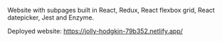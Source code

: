 Website with subpages built in React, Redux, React flexbox grid, React datepicker, Jest and Enzyme.

Deployed website:
https://jolly-hodgkin-79b352.netlify.app/
